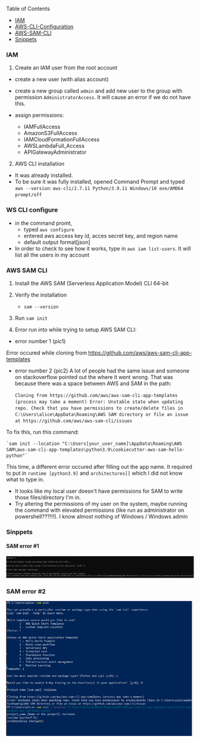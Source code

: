 Table of Contents

- [IAM](#iam)
- [AWS-CLI-Configuration](#aws-cli-configuration)
- [AWS-SAM-CLI](#aws-sam-cli)
- [Snippets](#snippets)

### IAM 

1. Create an IAM user from the root account
- create a new user (with alias account)
- create a new group called `admin` and add new user to the group with permission `AdministratorAccess`. It will cause an error if we do not have this. 

- assign permissions: 
    - IAMFullAccess
    - AmazonS3FullAccess
    - IAMCloudFormationFullAccess
    - AWSLambdaFull_Access
    - APIGatewayAdministrator


2. AWS CLI installation

- It was already installed.
- To be sure it was fully installed, opened Command Prompt and typed `aws --version`:
`aws-cli/2.7.11 Python/3.9.11 Windows/10 exe/AMD64 prompt/off`

### WS CLI configure
- in the command promt, 
    - typed `aws configure`
    - entered aws access key id, acces secret key, and region name
    - default output format[json]
- In order to check to see how it works, type in `aws iam list-users`. It will list all the users in my account


### AWS SAM CLI 

1. Install the AWS SAM (Serverless Application Model) CLI 64-bit

2. Verify the installation
    - `sam --version`

3. Run `sam init`

4. Error run into while trying to setup AWS SAM CLI:
- error number 1 (pic1)

Error occured while cloning from https://github.com/aws/aws-sam-cli-app-templates

- error number 2 (pic2)
A lot of people had the same issue and someone on stackoverflow pointed out the where it went wrong. That was because there was a space between AWS and SAM in the path:

    `Cloning from https://github.com/aws/aws-sam-cli-app-templates (process may take a moment)
    Error: Unstable state when updating repo. Check that you have permissions to create/delete files in C:\Users\alice\AppData\Roaming\AWS SAM directory or file an issue at https://github.com/aws/aws-sam-cli/issues`

To fix this, run this command:

    `sam init --location "C:\Users[your_user_name]\AppData\Roaming\AWS SAM\aws-sam-cli-app-templates\python3.9\cookiecutter-aws-sam-hello-python"`

This time, a different error occured after filling out the app name. It required to put in `runtime [python3.9]` and `architectures[]` which I did not know what to type in.

- It looks like my local user doesn't have permissions for SAM to write those files/directory I'm in. 
- Try altering the permissions of my user on the system, maybe running the command with elevated permissions (like run as administrator on powershell???!!!). I know almost nothing of Windows / Windows admin

### Sinppets

#### SAM error #1
![sam-cli-error-1](https://github.com/thutuephan/TheCloudResumeChallenge/blob/main/assets/images/aws-images/aws-sam-error-1.png)

### SAM error #2
![sam-cli-error-2](https://github.com/thutuephan/TheCloudResumeChallenge/blob/main/assets/images/aws-images/aws-sam-error2.png)


